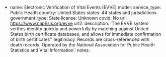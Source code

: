 
- name: Electronic Verification of Vital Events (EVVE)
model: 
service_type: Public Health
country: United States
states: 44 states and jurisdictions
government_type: State
license: Unknown
covid: No
url: https://www.naphsis.org/evve
url2: 
description: 'The EVVE system verifies identity quickly and powerfully by matching against United States birth certificate databases, and allows for immediate confirmation of birth certificates'' legitimacy. Records are cross-referenced with death records. Operated by the National Association for Public Health Statistics and Vital Information.'
notes: 